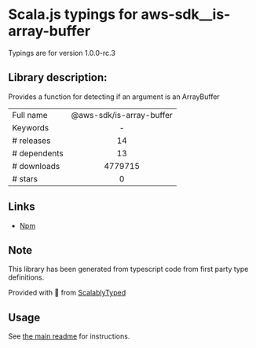 
# Scala.js typings for aws-sdk__is-array-buffer

Typings are for version 1.0.0-rc.3

## Library description:
Provides a function for detecting if an argument is an ArrayBuffer

|                    |                 |
| ------------------ | :-------------: |
| Full name          | @aws-sdk/is-array-buffer |
| Keywords           | - |
| # releases         | 14 |
| # dependents       | 13 |
| # downloads        | 4779715 |
| # stars            | 0 |

## Links
- [Npm](https://www.npmjs.com/package/%40aws-sdk%2Fis-array-buffer)
    


## Note
This library has been generated from typescript code from first party type definitions.

Provided with :purple_heart: from [ScalablyTyped](https://github.com/oyvindberg/ScalablyTyped)

## Usage
See [the main readme](../../readme.md) for instructions.


